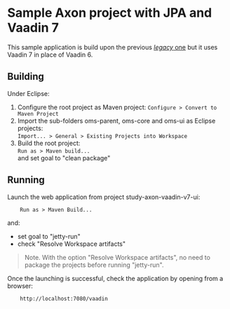 Sample Axon project with JPA and Vaadin 7
======

This sample application is build upon the previous [*legacy* one](../legacy) but it uses Vaadin 7 in place of Vaadin 6.

Building
------

Under Eclipse:

1. Configure the root project as Maven project:
  `Configure > Convert to Maven Project`  
1. Import the sub-folders oms-parent, oms-core and oms-ui as Eclipse projects:  
`Import... > General > Existing Projects into Workspace`
1. Build the root project:  
`Run as > Maven build...`  
 and set goal to "clean package"  
 
Running
------

Launch the web application from project study-axon-vaadin-v7-ui:

        Run as > Maven Build... 
and:

- set goal to "jetty-run"
- check "Resolve Workspace artifacts"

>Note. With the option "Resolve Workspace artifacts", no need to package the projects before running "jetty-run".
 
Once the launching is successful, check the application by opening from a browser:

        http://localhost:7080/vaadin
